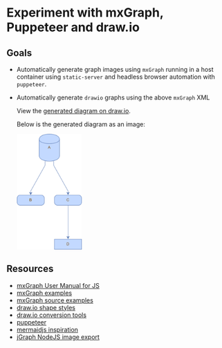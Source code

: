 # Experiment with mxGraph, Puppeteer and draw.io

## Goals

* Automatically generate graph images using `mxGraph` running in a host container using `static-server` and headless browser automation with `puppeteer`.
* Automatically generate `drawio` graphs using the above `mxGraph` XML

    View the [generated diagram on draw.io](https://www.draw.io/#Uhttps%3A%2F%2Fraw.githubusercontent.com%2Fericis%2Flab-mxgraph-autograph%2Fmaster%2Fgraph.drawio). 

    Below is the generated diagram as an image:

    <img src="./graph.png" width="150" alt="Generated graph" />

## Resources

* [mxGraph User Manual for JS](https://jgraph.github.io/mxgraph/docs/manual.html)
* [mxGraph examples](https://jgraph.github.io/mxgraph/javascript/index.html)
* [mxGraph source examples](https://github.com/jgraph/mxgraph/tree/master/javascript/examples)
* [draw.io shape styles](https://about.draw.io/shape-styles/)
* [draw.io conversion tools](https://jgraph.github.io/drawio-tools/tools/convert.html)
* [puppeteer](https://pptr.dev/)
* [mermaidjs inspiration](https://mermaidjs.github.io/)
* [jGraph NodeJS image export](https://github.com/jgraph/draw-image-export2)
